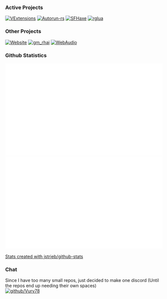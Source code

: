 ### Active Projects
[![VExtensions](https://github-readme-stats.vercel.app/api/pin/?username=Vurv78&repo=VExtensions)](https://github.com/Vurv78/VExtensions)
[![Autorun-rs](https://github-readme-stats.vercel.app/api/pin/?username=Vurv78&repo=Autorun-rs)](https://github.com/Vurv78/Autorun-rs)
[![SFHaxe](https://github-readme-stats.vercel.app/api/pin/?username=Vurv78&repo=SFHaxe)](https://github.com/Vurv78/SFHaxe)
[![rglua](https://github-readme-stats.vercel.app/api/pin/?username=Vurv78&repo=rglua)](https://github.com/Vurv78/rglua)

### Other Projects
[![Website](https://github-readme-stats.vercel.app/api/pin/?username=Vurv78&repo=Website)](https://github.com/Vurv78/Website)
[![gm_rhai](https://github-readme-stats.vercel.app/api/pin/?username=Vurv78&repo=gm_rhai)](https://github.com/Vurv78/gm_rhai)
[![WebAudio](https://github-readme-stats.vercel.app/api/pin/?username=Vurv78&repo=WebAudio)](https://github.com/Vurv78/WebAudio)

### Github Statistics
![Overview](https://github.com/Vurv78/Vurv78/raw/main/generated/overview.svg)
![Languages](https://github.com/Vurv78/Vurv78/raw/main/generated/languages.svg)

<a href="https://github.com/jstrieb/github-stats"> Stats created with jstrieb/github-stats </a>

### Chat
Since I have too many small repos, just decided to make one discord (Until the repos end up needing their own spaces)  
[![github/Vurv78](https://discordapp.com/api/guilds/824727565948157963/widget.png?style=banner2)](https://discord.gg/epJFC6cNsw)
